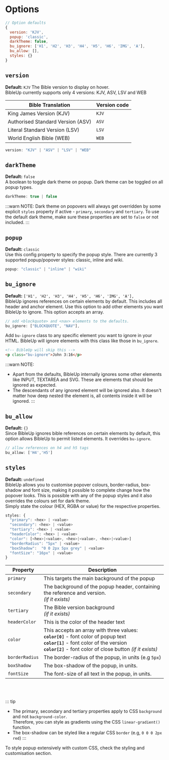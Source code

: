 # Options

```js
// Option defaults
{
  version: 'KJV',
  popup: 'classic',
  darkTheme: false,
  bu_ignore: ['H1', 'H2', 'H3', 'H4', 'H5', 'H6', 'IMG', 'A'],
  bu_allow: [],
  styles: {} 
}
```

## `version`
**Default:** `KJV`
The Bible version to display on hover.<br> BibleUp currently supports only 4 versions: KJV, ASV, LSV and WEB

| Bible Translation                    | Version code |
| ------------------------------------ | ------------ |
| King James Version (KJV)             | `KJV`        |
| Authorised Standard Version (ASV)    | `ASV`        |
| Literal Standard Version (LSV)       | `LSV`        |
| World English Bible (WEB)            | `WEB`        |

```js
version: "KJV" | "ASV" | "LSV" | "WEB"
```

## `darkTheme`

**Default:** `false` <br>
A boolean to toggle dark theme on popup. Dark theme can be toggled on all popup types.

```js
darkTheme: true | false
```

:::warn NOTE:
Dark theme on popovers will always get overridden by some explicit `styles` property if active - `primary`, `secondary` and `tertiary`. To use the default dark theme, make sure these properties are set to `false` or not included.
:::

## `popup`

**Default:** `classic` <br>
Use this config property to specify the popup style. There are currently 3 supported popup/popover styles: classic, inline and wiki.

```js
popup: "classic" | "inline" | "wiki"
```

## `bu_ignore`

**Default:** `['H1', 'H2', 'H3', 'H4', 'H5', 'H6', 'IMG', 'A'],` <br>
BibleUp ignores references on certain elements by default. This includes all header and anchor element. Use this option to add other elements you want BibleUp to ignore. This option accepts an array.

```js
// add <blockquote> and <nav> elements to the defaults.
bu_ignore: ["BLOCKQUOTE", "NAV"],
```

Add `bu-ignore` class to any specific element you want to ignore in your HTML. BibleUp will ignore elements with this class like those in `bu_ignore`.

```html
<!-- BibleUp will skip this -->
<p class="bu-ignore">John 3:16</p>
```

:::warn NOTE:
- Apart from the defaults, BibleUp internally ignores some other elements like INPUT, TEXTAREA and SVG. These are elements that should be ignored as expected.
- The descendants of any ignored element will be ignored also. It doesn't matter how deep nested the element is, all contents inside it will be ignored.
:::

## `bu_allow`

**Default:** `{}` <br>
Since BibleUp ignores bible references on certain elements by default, this option allows BibleUp to permit listed elements. It overrides `bu-ignore`.

```js
// allow references on h4 and h5 tags
bu_allow: ['H4','H5']
```

## `styles`

**Default:** `undefined` <br>
BibleUp allows you to customise popover colours, border-radius, box-shadow and font size, making it possible to complete change how the popover looks. This is possible with any of the popup styles and it also overrides the colours set for dark theme.<br>
Simply state the colour (HEX, RGBA or value) for the respective properties.

```js
styles: {
  "primary": <hex> | <value>
  "secondary": <hex> | <value>
  "tertiary": <hex> | <value>
  "headerColor": <hex> | <value>
  "color": [<hex>|<value>, <hex>|<value>, <hex>|<value>]
  "borderRadius": "5px" | <value>
  "boxShadow":  "0 0 2px 5px grey" | <value>
  "fontSize": "16px" | <value>
}
```

| Property  | Description |
|---|---|
| `primary`  | This targets the main background of the popup |
| `secondary`  | The background of the popup header, containing the reference and version. <br> *(if it exists)* |
| `tertiary`  | The Bible version background <br> *(if it exists)* |
| `headerColor`  | This is the color of the header text |
| `color`  | This accepts an array with three values:<br>**`color[0]`** - font color of popup text <br> **`color[1]`** - font color of the version <br> **`color[2]`** - font color of close button *(if it exists)* |
| `borderRadius`  | The border-radius of the popup, in units (e.g `5px`) |
| `boxShadow`  | The box-shadow of the popup, in units. |
| `fontSize`  | The font-size of all text in the popup, in units. |

<br><br>

::: tip
- The primary, secondary and tertiary properties apply to CSS `background` and not `background-color`. <br>
Therefore, you can style as gradients using the CSS `linear-gradient()` function.
- The box-shadow can be styled like a regular CSS `border` (e.g, `0 0 0 2px red`)
:::

To style popup extensively with custom CSS, check the styling and customisation section.

